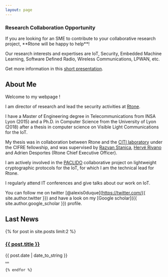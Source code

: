 ```yaml
---
layout: page
---
```


<h3><b>Research Collaboration Opportunity</b></h3>
If you are looking for an SME to contribute to your collaborative research project, **Rtone will be happy to help**!

Our research interests and expertises are IoT, Security, Embedded Machine Learning, Software Defined Radio, Wireless Communications, LPWAN, etc.

Get more information in this [short presentation](https://speakerdeck.com/alexisduque/research-at-rtone).

<h2><b>About Me</b></h2>

Welcome to my webpage !

I am director of research and lead the security activities at [Rtone](http://www.rtone.fr).

I have a Master of Engineering degree in Telecommunications from INSA Lyon (2015) and a Ph.D. in Computer Science from the University of Lyon (2018) after a thesis in computer science on Visible Light Communications for the IoT.

My thesis was in collaboration between Rtone and the [CITI laboratory](http://www.citi-lab.fr) under the CIFRE fellowship, and was supervised by [Razvan Stanica](http://perso.citi.insa-lyon.fr/rstanica/), [Hervé Rivano](http://perso.citi.insa-lyon.fr/hrivano/) and Adrien Desportes (Rtone Chief Executive Officer).

I am actively involved in the [PACLIDO](https://paclido.fr) collaborative project on lightweight cryptographic protocols for the IoT, for which I am the technical lead for Rtone.

I regularly attend IT conferences and give talks about our work on IoT.

You can follow me on twitter [@alexis0duque](https://twitter.com/{{ site.author.twitter }}) and have a look on my [Google scholar]({{ site.author.google_scholar }}) profile.


<h2>Last News</h2>
<div class="posts">
  {% for post in site.posts limit:2 %}
      <h3 class="post-title">
        <a href="{{ site.baseurl }}{{ post.url }}">
          {{ post.title }}
        </a>
      </h3>
      <span class="post-date" style="margin-bottom:0px" >{{ post.date | date_to_string }}</span>
      <div class="post-more">
          <a href="{{ site.baseurl }}{{ post.url }}">
            ...
          </a>
      </div>

    {% endfor %}
</div>
